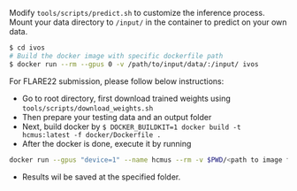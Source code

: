 Modify `tools/scripts/predict.sh` to customize the inference process. Mount your data directory to `/input/` in the container to predict on your own data.

```bash
$ cd ivos
# Build the docker image with specific dockerfile path
$ docker run --rm --gpus 0 -v /path/to/input/data/:/input/ ivos
```

For FLARE22 submission, please follow below instructions:

- Go to root directory, first download trained weights using `tools/scripts/download_weights.sh`
- Then prepare your testing data and an output folder 
- Next, build docker by `$ DOCKER_BUILDKIT=1 docker build -t hcmus:latest -f docker/Dockerfile .`
- After the docker is done, execute it by running

```bash
docker run --gpus "device=1" --name hcmus --rm -v $PWD/<path to image folder>/:/home/root/workspace/inputs/ -v $PWD/<path to output folder>/:/home/root/workspace/outputs/ hcmus:latest /bin/bash -c "sh tools/scripts/predict.sh"
```

- Results wil be saved at the specified folder.